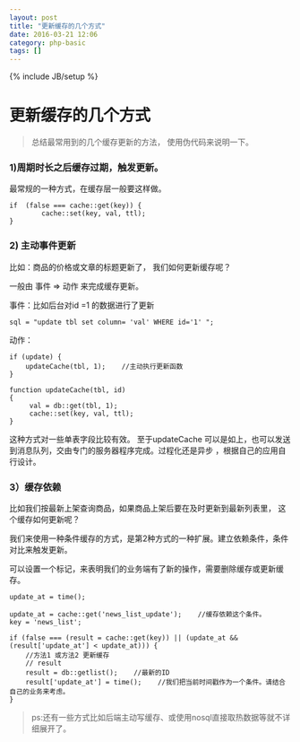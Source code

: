 ```yaml
---
layout: post
title: "更新缓存的几个方式"
date: 2016-03-21 12:06
category: php-basic
tags: []
---
```

{% include JB/setup %}

# 更新缓存的几个方式

> 总结最常用到的几个缓存更新的方法， 使用伪代码来说明一下。 

### 1)周期时长之后缓存过期，触发更新。
最常规的一种方式，在缓存层一般要这样做。 

```
if  (false === cache::get(key)) {
        cache::set(key, val, ttl);
}
```

### 2) 主动事件更新 
比如：商品的价格或文章的标题更新了， 我们如何更新缓存呢？

一般由 事件 => 动作 来完成缓存更新。

事件：比如后台对id =1 的数据进行了更新

```
sql = "update tbl set column= 'val' WHERE id='1' ";
```

动作：

```
if (update) {
    updateCache(tbl, 1);    //主动执行更新函数
}

function updateCache(tbl, id) 
{
     val = db::get(tbl, 1);
     cache::set(key, val, ttl);
}
```

这种方式对一些单表字段比较有效。
至于updateCache 可以是如上，也可以发送到消息队列，交由专门的服务器程序完成。过程化还是异步 ，根据自己的应用自行设计。 


### 3）缓存依赖

比如我们按最新上架查询商品，如果商品上架后要在及时更新到最新列表里， 这个缓存如何更新呢？

我们来使用一种条件缓存的方式，是第2种方式的一种扩展。建立依赖条件，条件对比来触发更新。

可以设置一个标记，来表明我们的业务端有了新的操作，需要删除缓存或更新缓存。 

```
update_at = time();

update_at = cache::get('news_list_update');    //缓存依赖这个条件。
key = 'news_list';

if (false === (result = cache::get(key)) || (update_at && (result['update_at'] < update_at))) {
    //方法1 或方法2 更新缓存
    // result
    result = db::getlist();    //最新的ID
    result['update_at'] = time();    //我们把当前时间戳作为一个条件。请结合自己的业务来考虑。
}
```

> ps:还有一些方式比如后端主动写缓存、或使用nosql直接取热数据等就不详细展开了。


